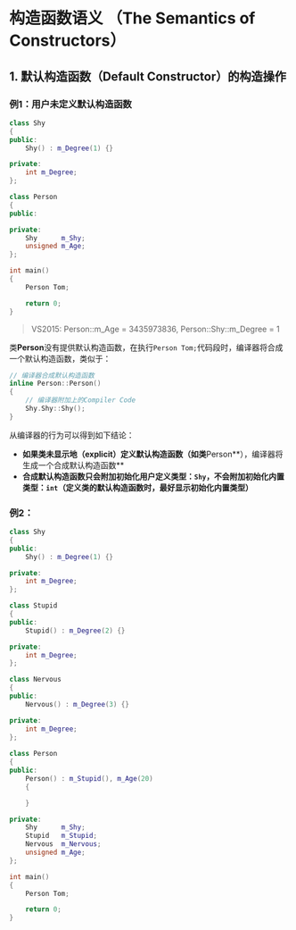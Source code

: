 # 构造函数语义 （The Semantics of Constructors）

## 1. 默认构造函数（Default Constructor）的构造操作
### 例1：用户未定义默认构造函数
```C++
class Shy
{
public:
	Shy() : m_Degree(1) {}

private:
	int m_Degree;
};

class Person
{
public:

private:
	Shy      m_Shy;
	unsigned m_Age;
};

int main()
{
	Person Tom;

	return 0;
}
```
> VS2015: Person::m_Age = 3435973836, Person::Shy::m_Degree = 1

类**Person**没有提供默认构造函数，在执行`Person Tom;`代码段时，编译器将合成一个默认构造函数，类似于：
```C++
// 编译器合成默认构造函数
inline Person::Person()
{
	// 编译器附加上的Compiler Code
	Shy.Shy::Shy();
}
```
从编译器的行为可以得到如下结论：
* **如果类未显示地（explicit）定义默认构造函数（如类**Person**），编译器将生成一个合成默认构造函数**
* **合成默认构造函数只会附加初始化用户定义类型：`Shy`，不会附加初始化内置类型：`int`（定义类的默认构造函数时，最好显示初始化内置类型）**

### 例2：
```C++
class Shy
{
public:
	Shy() : m_Degree(1) {}

private:
	int m_Degree;
};

class Stupid
{ 
public: 
	Stupid() : m_Degree(2) {}

private:
	int m_Degree;
};

class Nervous
{
public:
	Nervous() : m_Degree(3) {}

private:
	int m_Degree;
};
 
class Person
{
public:
	Person() : m_Stupid(), m_Age(20)
	{

	}

private:
	Shy		 m_Shy;
	Stupid   m_Stupid;
	Nervous  m_Nervous;
	unsigned m_Age;
};

int main()
{
	Person Tom;

	return 0;
}
```

